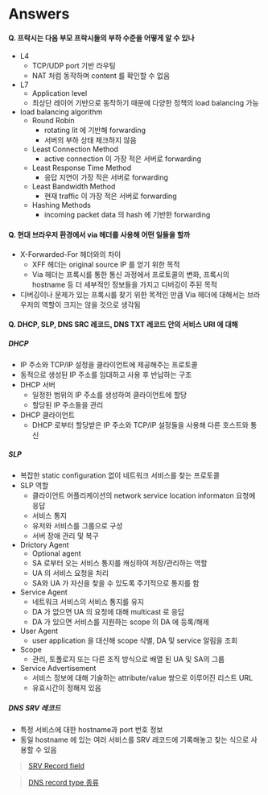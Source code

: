 # Answers


#### Q. 프락시는 다음 부모 프락시들의 부하 수준을 어떻게 알 수 있나
* L4 
	* TCP/UDP port 기반 라우팅
	* NAT 처럼 동작하며 content 를 확인할 수 없음
* L7
	* Application level
	* 최상단 레이어 기반으로 동작하기 때문에 다양한 정책의 load balancing 가능
* load balancing algorithm
	* Round Robin
		* rotating lit 에 기반해 forwarding
		* 서버의 부하 상태 체크하지 않음
	* Least Connection Method
		* active connection 이 가장 적은 서버로 forwarding
	* Least Response Time Method
		* 응답 지연이 가장 적은 서버로 forwarding
	* Least Bandwidth Method
		* 현재 traffic 이 가장 적은 서버로 forwarding
	* Hashing Methods
		* incoming packet data 의 hash 에 기반한 forwarding

#### Q. 현대 브라우저 환경에서 via 헤더를 사용해 어떤 일들을 할까
* X-Forwarded-For 헤더와의 차이
	* XFF 헤더는 original source IP 를 얻기 위한 목적
	* Via 헤더는 프록시를 통한 통신 과정에서 프로토콜의 변화, 프록시의 hostname 등 더 세부적인 정보들을 가지고 디버깅이 주된 목적
* 디버깅이나 문제가 있는 프록시를 찾기 위한 목적인 만큼 Via 헤더에 대해서는 브라우저의 역할이 크지는 않을 것으로 생각됨

#### Q. DHCP, SLP, DNS SRC 레코드, DNS TXT 레코드 안의 서비스 URI 에 대해
##### DHCP
* IP 주소와 TCP/IP 설정을 클라이언트에 제공해주는 프로토콜
* 동적으로 생성된 IP 주소를 임대하고 사용 후 반납하는 구조
* DHCP 서버
	* 일정한 범위의 IP 주소를 생성하여 클라이언트에 할당
	* 할당된 IP 주소들을 관리
* DHCP 클라이언트
	* DHCP 로부터 할당받은 IP 주소와 TCP/IP 설정들을 사용해 다른 호스트와 통신
##### SLP
* 복잡한 static configuration 없이 네트워크 서비스를 찾는 프로토콜
* SLP 역할
	* 클라이언트 어플리케이션의 network service location informaton 요청에 응답
	* 서비스 통지
	* 유저와 서비스를 그룹으로 구성
	* 서버 장애 관리 및 복구
* Drictory Agent
	* Optional agent
	* SA 로부터 오는 서비스 통지를 캐싱하여 저장/관리하는 역할
	* UA 의 서비스 요청을 처리
	* SA와 UA 가 자신을 찾을 수 있도록 주기적으로 통지를 함
* Service Agent
	* 네트워크 서비스의 서비스 통지를 유지
	* DA 가 없으면 UA 의 요청에 대해 multicast 로 응답
	* DA 가 있으면 서비스를 지원하는 scope 의 DA 에 등록/해제
* User Agent
	* user application 을 대신해 scope 식별, DA 및 service 알림을 조회
* Scope
	* 관리, 토폴로지 또는 다른 조직 방식으로 배열 된 UA 및 SA의 그룹
* Service Advertisement
	* 서비스 정보에 대해 기술하는 attribute/value 쌍으로 이루어진 리스트 URL
	* 유효시간이 정해져 있음
##### DNS SRV 레코드
* 특정 서비스에 대한 hostname과 port 번호 정보
* 동일 hostname 에 있는 여러 서비스를 SRV 레코드에 기록해놓고 찾는 식으로 사용할 수 있음
> [SRV Record field](https://en.wikipedia.org/wiki/SRV_record#Record_format)

> [DNS record type 종류](https://en.wikipedia.org/wiki/List_of_DNS_record_types)
